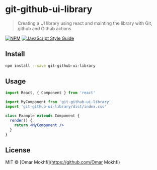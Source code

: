 # git-github-ui-library

> Creating a UI library using react and mainting the library with Git, github and Github actions

[![NPM](https://img.shields.io/npm/v/git-github-ui-library.svg)](https://www.npmjs.com/package/git-github-ui-library) [![JavaScript Style Guide](https://img.shields.io/badge/code_style-standard-brightgreen.svg)](https://standardjs.com)

## Install

```bash
npm install --save git-github-ui-library
```

## Usage

```jsx
import React, { Component } from 'react'

import MyComponent from 'git-github-ui-library'
import 'git-github-ui-library/dist/index.css'

class Example extends Component {
  render() {
    return <MyComponent />
  }
}
```

## License

MIT © [Omar Mokhfi](https://github.com/Omar Mokhfi)
